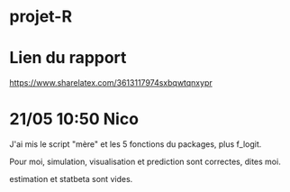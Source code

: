 # projet-R

# Lien du rapport

https://www.sharelatex.com/3613117974sxbqwtqnxypr

# 21/05 10:50 Nico

J'ai mis le script "mère" et les 5 fonctions du packages, plus f_logit.

Pour moi, simulation, visualisation et prediction sont correctes, dites moi.

estimation et statbeta sont vides.
